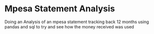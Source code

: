 # Mpesa Statement Analysis
Doing an Analysis of an mpesa statement tracking back 12 months using pandas and sql to try and see how the money received was used
